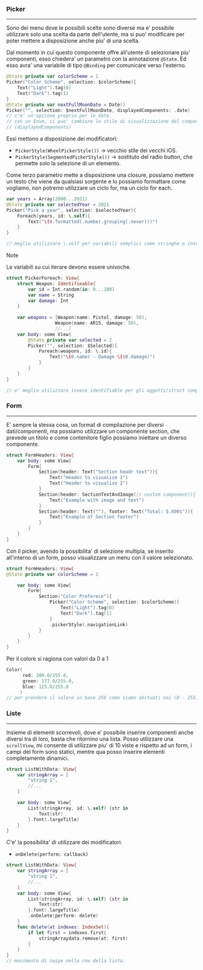 ### Picker
---
Sono dei menu dove le possibili scelte sono diverse ma e' possibile utilizzare solo una scelta da parte dell'utente, ma si puo' modificare per poter mettere a disposizione anche piu' di una scelta.

Dal momento in cui questo componente offre all'utente di selezionare piu' componenti, esso chiedera' un parametro con la annotazione `@State`. Ed esso avra' una variabile di tipo `@Binding` per comunicare verso l'esterno.

```swift
@State private var colorScheme = 1
Picker("Color Scheme", selection: $colorScheme){
	Text("Light").tag(0)
	Text("Dark").tag(1)
}
@State private var nextFullMoonDate = Date() 
Picker("", selection: $nextFullMoonDate, displayedComponents: .date)
// c'e' un'opzione proprio per le date.
// con un Enum, si puo' cambiare lo stile di visualizzazione del componente
// (displayedComponents)
```

Essi mettono a disposizione dei modificatori:
- `PickerStyle(WheelPickerStyle())` -> vecchio stile dei vecchi iOS.
- `PickerStyle(SegmentedPickerStyle())` -> sostituto del radio button, che permette solo la selezione di un elemento.

Come terzo parametro mette a disposizione una closure, possiamo mettere un testo che viene da qualsiasi sorgente e lo possiamo formattare come vogliamo, non potremo utilizzare un ciclo for, ma un ciclo for each.

```swift
var years = Array(2000...2021)
@State private var selectedYear = 2021
Picker("Pick a year", selection: $selectedYear){
	Foreach(years, id: \.self){
		Text("\(0.formatted(.number.grouping(.never)))")
	}
}

// meglio utilizzare \.self per variabili semplici come stringhe o interi 
```

>[!NOTE]
>Le variabili su cui iterare devono essere univoche.

```swift
struct PickerForeach: View{
	struct Weapon: Identifieable{
		var id = Int.random(in: 0...100)
		var name = String
		var damage: Int
	}
	
	var weapons = [Weapon(name: Pistol, damage: 50), 
				  Weapon(name: AR15, damage: 50),
				  //...]
	var body: some View{
		@State private var selected = 2 
		Picker("", selection: $Selected){
			Foreach(weapons, id: \.id){
				Text("\(0.name) - Damage \($0.damage)")
			}
		}
	}
}

// e' meglio utilizzare invece identifiable per gli oggetti/struct complessi
```
### Form
---
E' sempre la stessa cosa, un format di compilazione per diversi dati/componenti, ma possiamo utilizzare un componente section, che prevede un titolo e come contenitore figlio possiamo iniettare un diverso componente.

```swift
struct FormHeaders: View{
	var body: some View{
		Form{
			Section(header: Text("Section headr text")){
				Text("Header to visualize 1")
				Text("Header to visualize 2")
			}
			Section(header: SectionTextAndImage(// custom component)){
				Text("Example with image and text")
			}
			Section(header: Text(""), footer: Text("Total: 5.600$")){
				Text("Example of Section footer")
			}
		}
	}
}
```

Con il picker, avendo la possibilita' di selezione multipla, se inserito all'interno di un form, posso visualizzare un menu con il valore selezionato.

```swift
struct FormHeaders: View{
@State private var colorScheme = 1

	var body: some View{
		Form{
			Section("Color Preferece"){
				Picker("Color Scheme", selection: $colorScheme){
					Text("Light").tag(0)
					Text("Dark").tag(1)
				}
				.pickerStyle(.navigationLink)
			}
		}
	}
}
```

Per il colore si ragiona con valori da 0 a 1

```swift
Color(
	  red: 200.0/255.0,
	  green: 177.0/255.0,
	  blue: 125.0/255.0
	 ) 
// per prendere il valore in base 256 come siamo abituati noi (0 - 255)
```
### Liste
---
Insieme di elementi scorrevoli, dove e' possibile inserire componenti anche diversi tra di loro, basta che ritornino una lista. Posso utilizzare una `scrollView`, mi consente di utilizzare piu' di 10 viste e rispetto ad un form, i campi del form sono statici, mentre qua posso inserire elementi completamente dinamici.

```swift
struct ListWithData: View{
	var stringArray = [
		"string 1",
		//...
	]

	var body: some View{
		List(stringArray, id: \.self) {str in
			Text(str)
		}.font(.largeTitle)
	}
}
```

C'e' la possibilita' di utilizzare dei modificatori:
- `onDelete(perform: callback)` 

```swift
struct ListWithData: View{
	var stringArray = [
		"string 1",
		//...
	]
	var body: some View{
		List(stringArray, id: \.self) {str in
			Text(str)
		}.font(.largeTitle)
		.onDelete(perform: delete)
	}
	func delete(at indexes: IndexSet){
		if let first = indexes.first{
			stringArraydata.remove(at: first)
		}
	}
}
// movimento di swipe nella row della lista.
```